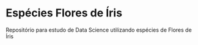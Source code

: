 # Espécies Flores de Íris
Repositório para estudo de Data Science utilizando espécies de Flores de Íris 
